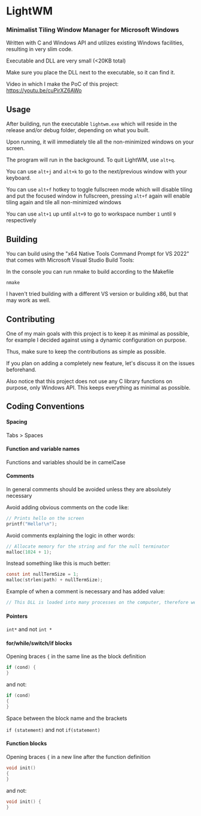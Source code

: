# LightWM

### Minimalist Tiling Window Manager for Microsoft Windows

Written with C and Windows API and utilizes existing Windows facilities, resulting in very slim code.

Executable and DLL are very small (<20KB total)

Make sure you place the DLL next to the executable, so it can find it.

Video in which I make the PoC of this project: https://youtu.be/cuPirXZ6AWo

## Usage

After building, run the executable ```lightwm.exe``` which will reside in the release and/or debug folder, depending on what you built.

Upon running, it will immediately tile all the non-minimized windows on your screen.

The program will run in the background. To quit LightWM, use ```alt+q```.

You can use ```alt+j``` and ```alt+k``` to go to the next/previous window with your keyboard.

You can use ```alt+f``` hotkey to toggle fullscreen mode which will disable tiling and put the focused window in fullscreen, pressing ```alt+f``` again will enable tiling again and tile all non-minimized windows

You can use ```alt+1``` up until ```alt+9``` to go to workspace number ```1``` until ```9``` respectively

## Building

You can build using the "x64 Native Tools Command Prompt for VS 2022" that comes with Microsoft Visual Studio Build Tools:

In the console you can run nmake to build according to the Makefile

```nmake```

I haven't tried building with a different VS version or building x86, but that may work as well.

## Contributing

One of my main goals with this project is to keep it as minimal as possible, for example I decided against using a dynamic configuration on purpose.

Thus, make sure to keep the contributions as simple as possible.

If you plan on adding a completely new feature, let's discuss it on the issues beforehand.

Also notice that this project does not use any C library functions on purpose, only Windows API. This keeps everything as minimal as possible.

## Coding Conventions

#### Spacing

Tabs > Spaces

#### Function and variable names

Functions and variables should be in camelCase

#### Comments

In general comments should be avoided unless they are absolutely necessary

Avoid adding obvious comments on the code like:
```c
// Prints hello on the screen
printf("Hello!\n");
```

Avoid comments explaining the logic in other words:
```c
// Allocate memory for the string and for the null terminator
malloc(1024 + 1);
```

Instead something like this is much better:
```c
const int nullTermSize = 1;
malloc(strlen(path) + nullTermSize);
```

Example of when a comment is necessary and has added value:
```c
// This DLL is loaded into many processes on the computer, therefore we need to keep the logic here as simple as possible to avoid slowing down the system
```

#### Pointers

```int*``` and not ```int *```

#### for/while/switch/if blocks

Opening braces ```{``` in the same line as the block definition

```c
if (cond) {
}
```

and not:

```c
if (cond)
{
}
```

Space between the block name and the brackets

```if (statement)``` and not ```if(statement)```

#### Function blocks

Opening braces ```{``` in a new line after the function definition

```c
void init()
{
}
```

and not:

```c
void init() {
}
```
